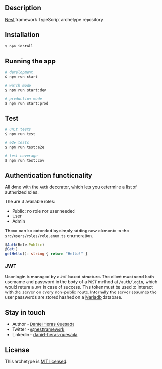 ## Description

[Nest](https://github.com/nestjs/nest) framework TypeScript archetype repository.

## Installation

```bash
$ npm install
```

## Running the app

```bash
# development
$ npm run start

# watch mode
$ npm run start:dev

# production mode
$ npm run start:prod
```

## Test

```bash
# unit tests
$ npm run test

# e2e tests
$ npm run test:e2e

# test coverage
$ npm run test:cov
```

## Authentication functionality

All done with the `Auth` decorator, which lets you determine a list of authorized roles.

The are 3 available roles:

- Public: no role nor user needed
- User
- Admin

These can be extended by simply adding new elements to the `src/users/roles/role.enum.ts` enumeration.

```ts
@Auth(Role.Public)
@Get()
getHello(): string { return "Hello!" }
```

### JWT

User login is managed by a `JWT` based structure. The client must send both username and password in the body of a `POST` method at `/auth/login`, which would return a `JWT` in case of success. This token must be used to interact with the server on every non-public route. Internally the server assumes the user passwords are stored hashed on a [Mariadb](https://mariadb.org/) database.

## Stay in touch

- Author - [Daniel Heras Quesada](https://dqnid.com)
- Twitter - [@nestframework](https://twitter.com/nestframework)
- Linkedin - [daniel-heras-quesada](https://www.linkedin.com/in/daniel-heras-quesada/)

## License

This archetype is [MIT licensed](LICENSE).
